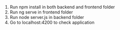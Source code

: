 1. Run npm install in both backend and frontend folder
2. Run ng serve in frontend folder
3. Run node server.js in backend folder
4. Go to localhost:4200 to check application
